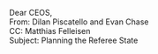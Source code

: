 Dear CEOS,<br>
From: Dilan Piscatello and Evan Chase<br>
CC: Matthias Felleisen<br>
Subject: Planning the Referee State<br>